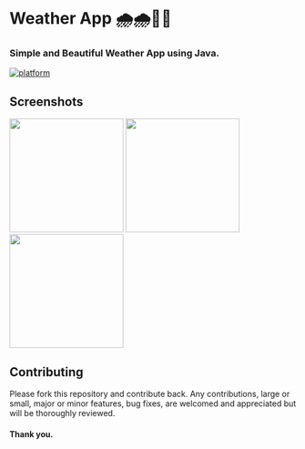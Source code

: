 
# Weather App 🌧️🌧️💙💙
### Simple and Beautiful Weather App using Java.

[![platform](https://img.shields.io/badge/platform-Android-brightgreen.svg?style=flat)](https://www.android.com)

## Screenshots

<p float="left">
	<img src="https://github.com/dev-aniketj/Weather-App/blob/master/SS/gif1.gif" width="200"/>
	<img src="https://github.com/dev-aniketj/Weather-App/blob/master/SS/image1.jpg" width="200"/>
	<img src="https://github.com/dev-aniketj/Weather-App/blob/master/SS/image2.jpg" width="200"/>
</p>

## Contributing

Please fork this repository and contribute back. Any contributions, large or small, major or minor features, bug fixes, are welcomed and appreciated but will be thoroughly reviewed.
#### Thank you.
